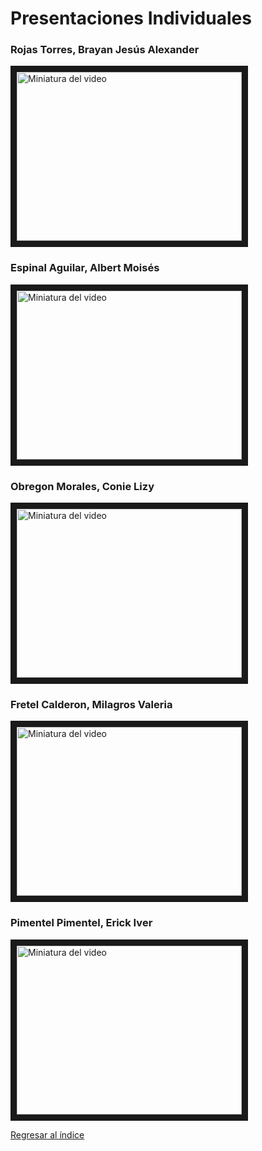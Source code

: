 # Presentaciones Individuales

### Rojas Torres, Brayan Jesús Alexander
<a href="https://youtu.be/TIwbPijl2mQ" target="_blank">
    <img src="http://img.youtube.com/vi/TIwbPijl2mQ/1.jpg" alt="Miniatura del video" width="360" height="270" border="10" />
</a>

### Espinal Aguilar, Albert Moisés
<a href="https://www.youtube.com/watch?v=rsNplnbvzc4&ab_channel=ALBERTMOISESESPINALAGUILAR" target="_blank"><img src="http://img.youtube.com/vi/rsNplnbvzc4/0.jpg" alt="Miniatura del video" width="360" height="270" border="10" /></a>

### Obregon Morales, Conie Lizy
<a href="https://youtu.be/bJy3kpd4Svk" target="_blank"><img src="https://i.ytimg.com/vi/bJy3kpd4Svk/hqdefault.jpg?sqp=-oaymwE2CNACELwBSFXyq4qpAygIARUAAIhCGAFwAcABBvABAfgB_gmAAtAFigIMCAAQARgTIDAofzAP&rs=AOn4CLCK9J3VO5OgQHCD7KJp7u1lT2cFfQ" alt="Miniatura del video" width="360" height="270" border="10" /></a>


### Fretel Calderon, Milagros Valeria
<a href="https://youtu.be/gHQb8DfC3aY" target="_blank"><img src="https://i9.ytimg.com/vi/gHQb8DfC3aY/mqdefault.jpg?v=6660b58b&sqp=CLDrgrMG&rs=AOn4CLCay8JtJqoS-KfkhX2eHFuWJ11fnQ" alt="Miniatura del video" width="360" height="270" border="10" /></a>

### Pimentel Pimentel, Erick Iver
<a href="https://youtu.be/GWmcylxh5qs" target="_blank"><img src="https://i9.ytimg.com/vi/GWmcylxh5qs/mqdefault.jpg?sqp=CNztgrMG-oaymwEmCMACELQB8quKqQMa8AEB-AH-CYAC0AWKAgwIABABGH8gJigvMA8=&rs=AOn4CLCrND4PYH9-IVopQBO7ZBbSLNo4JA" alt="Miniatura del video" width="360" height="270" border="10" /></a>

[Regresar al índice](Indice.md)
